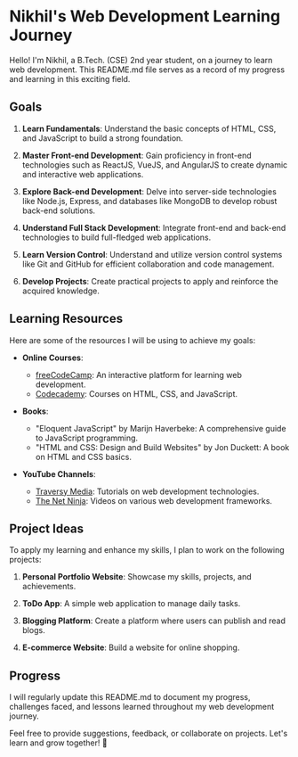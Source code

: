 # Nikhil's Web Development Learning Journey

Hello! I'm Nikhil, a B.Tech. (CSE) 2nd year student, on a journey to learn web development. This README.md file serves as a record of my progress and learning in this exciting field.

## Goals

1. **Learn Fundamentals**: Understand the basic concepts of HTML, CSS, and JavaScript to build a strong foundation.

2. **Master Front-end Development**: Gain proficiency in front-end technologies such as ReactJS, VueJS, and AngularJS to create dynamic and interactive web applications.

3. **Explore Back-end Development**: Delve into server-side technologies like Node.js, Express, and databases like MongoDB to develop robust back-end solutions.

4. **Understand Full Stack Development**: Integrate front-end and back-end technologies to build full-fledged web applications.

5. **Learn Version Control**: Understand and utilize version control systems like Git and GitHub for efficient collaboration and code management.

6. **Develop Projects**: Create practical projects to apply and reinforce the acquired knowledge.

## Learning Resources

Here are some of the resources I will be using to achieve my goals:

- **Online Courses**:
  - [freeCodeCamp](https://www.freecodecamp.org/): An interactive platform for learning web development.
  - [Codecademy](https://www.codecademy.com/learn/paths/web-development): Courses on HTML, CSS, and JavaScript.

- **Books**:
  - "Eloquent JavaScript" by Marijn Haverbeke: A comprehensive guide to JavaScript programming.
  - "HTML and CSS: Design and Build Websites" by Jon Duckett: A book on HTML and CSS basics.

- **YouTube Channels**:
  - [Traversy Media](https://www.youtube.com/user/TechGuyWeb): Tutorials on web development technologies.
  - [The Net Ninja](https://www.youtube.com/channel/UCW5YeuERMmlnqo4oq8vwUpg): Videos on various web development frameworks.

## Project Ideas

To apply my learning and enhance my skills, I plan to work on the following projects:

1. **Personal Portfolio Website**: Showcase my skills, projects, and achievements.

2. **ToDo App**: A simple web application to manage daily tasks.

3. **Blogging Platform**: Create a platform where users can publish and read blogs.

4. **E-commerce Website**: Build a website for online shopping.

## Progress

I will regularly update this README.md to document my progress, challenges faced, and lessons learned throughout my web development journey.

Feel free to provide suggestions, feedback, or collaborate on projects. Let's learn and grow together! 🚀
